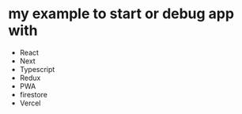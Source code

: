 # my example to start or debug app with

- React
- Next
- Typescript
- Redux
- PWA
- firestore
- Vercel

